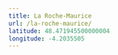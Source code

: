 ```yaml
---
title: La Roche-Maurice
url: /la-roche-maurice/
latitude: 48.471945500000004
longitude: -4.2035505
---
```


